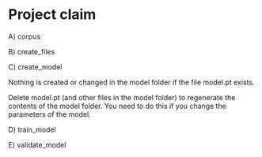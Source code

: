 # Project claim

A) corpus

B) create_files

C) create_model

Nothing is created or changed in the model folder
if the file model.pt exists.

Delete model.pt (and other files in the model folder)
to regenerate the contents of the model folder.
You need to do this if you change the parameters of the model.

D) train_model

E) validate_model
